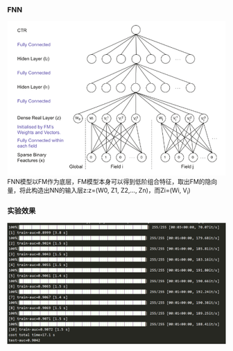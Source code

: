### FNN
![](https://github.com/wangru8080/Deep_CTR/blob/master/picture/FNN.png)  
FNN模型以FM作为底层，FM模型本身可以得到低阶组合特征，取出FM的隐向量，将此构造出NN的输入层z:z=(W0, Z1, Z2,..., Zn)，而Zi=(Wi, V<sub>i</sub>)

### 实验效果
![](https://github.com/wangru8080/Deep_CTR/blob/master/picture/FNN_result.png)
